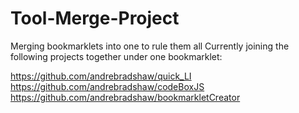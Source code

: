 # Tool-Merge-Project
Merging bookmarklets into one to rule them all
Currently joining the following projects together under one bookmarklet:

https://github.com/andrebradshaw/quick_LI
https://github.com/andrebradshaw/codeBoxJS
https://github.com/andrebradshaw/bookmarkletCreator
